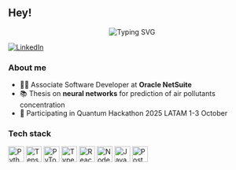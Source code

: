 ## Hey!

<p align="center">
  <img src="https://readme-typing-svg.demolab.com?font=Inter&pause=1200&center=true&vCenter=true&width=700&lines=Hey!+I'm+Josefina+%F0%9F%91%8B;Software+Engineer+%7C+Data%2FML;React+%C2%B7+TypeScript+%C2%B7+Python+%C2%B7+TensorFlow+%C2%B7+PyTorch" alt="Typing SVG" />
</p>


[![LinkedIn](https://img.shields.io/badge/linkedin-%230077B5.svg?style=for-the-badge&logo=linkedin&logoColor=white)](https://www.linkedin.com/in/josefina-cardozo-094a5725a/)

### About me
- 👩‍💻 Associate Software Developer at **Oracle NetSuite**
- 📚 Thesis on **neural networks** for prediction of air pollutants concentration
- 🏅 Participating in Quantum Hackathon 2025 LATAM 1-3 October



### Tech stack
<p>
  <img alt="Python" src="https://cdn.jsdelivr.net/gh/devicons/devicon/icons/python/python-original.svg" width="32" height="32"/>
  <img alt="TensorFlow" src="https://cdn.jsdelivr.net/gh/devicons/devicon/icons/tensorflow/tensorflow-original.svg" width="32" height="32"/>
  <img alt="PyTorch" src="https://cdn.jsdelivr.net/gh/devicons/devicon/icons/pytorch/pytorch-original.svg" width="32" height="32"/>
  <img alt="TypeScript" src="https://cdn.jsdelivr.net/gh/devicons/devicon/icons/typescript/typescript-original.svg" width="32" height="32"/>
  <img alt="React" src="https://cdn.jsdelivr.net/gh/devicons/devicon/icons/react/react-original.svg" width="32" height="32"/>
  <img alt="NodeJS" src="https://cdn.jsdelivr.net/gh/devicons/devicon/icons/nodejs/nodejs-original.svg" width="32" height="32"/>
  <img alt="Java" src="https://cdn.jsdelivr.net/gh/devicons/devicon/icons/java/java-original.svg" width="32" height="32"/>
  <img alt="PostgreSQL" src="https://cdn.jsdelivr.net/gh/devicons/devicon/icons/postgresql/postgresql-original.svg" width="32" height="32"/>
</p>




